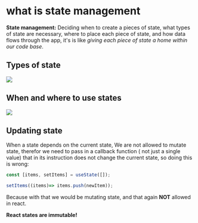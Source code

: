 # what is state management

**State management:** Deciding when to create a pieces of state, what types of state are necessary, where to place each piece of state, and how data flows through the app,  it's is like *giving each piece of state a home within our code base*.

## Types of state

![](https://i.imgur.com/C6nZqnJ.png)

## When and where to use states

![](https://i.imgur.com/ro5dbbb.png)

## Updating state

When a state depends on the current state, We are not allowed to mutate state, therefor we need to pass in a callback function ( not just a single value) that in its instruction does not change the current state, so doing this is wrong: 

```jsx
const [items, setItems] = useState([]);

setItems((items)=> items.push(newItem));
```

Because with that we would be mutating state, and that again **NOT** allowed in react.

**React states are immutable!**


